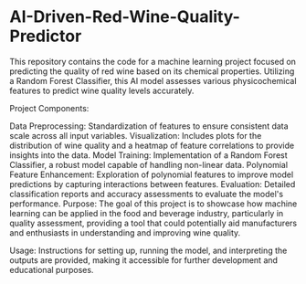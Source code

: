 # AI-Driven-Red-Wine-Quality-Predictor
This repository contains the code for a machine learning project focused on predicting the quality of red wine based on its chemical properties. Utilizing a Random Forest Classifier, this AI model assesses various physicochemical features to predict wine quality levels accurately.

Project Components:

Data Preprocessing: Standardization of features to ensure consistent data scale across all input variables.
Visualization: Includes plots for the distribution of wine quality and a heatmap of feature correlations to provide insights into the data.
Model Training: Implementation of a Random Forest Classifier, a robust model capable of handling non-linear data.
Polynomial Feature Enhancement: Exploration of polynomial features to improve model predictions by capturing interactions between features.
Evaluation: Detailed classification reports and accuracy assessments to evaluate the model's performance.
Purpose:
The goal of this project is to showcase how machine learning can be applied in the food and beverage industry, particularly in quality assessment, providing a tool that could potentially aid manufacturers and enthusiasts in understanding and improving wine quality.

Usage:
Instructions for setting up, running the model, and interpreting the outputs are provided, making it accessible for further development and educational purposes.
